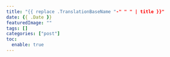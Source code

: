 ```yaml
---
title: "{{ replace .TranslationBaseName "-" " " | title }}"
date: {{ .Date }}
featuredImage: ""
tags: []
categories: ["post"]
toc:
  enable: true
---
```




<!--more-->

